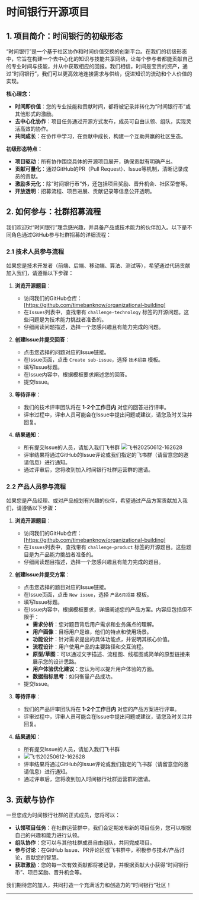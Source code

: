 # 时间银行开源项目

## 1. 项目简介：时间银行的初级形态

“时间银行”是一个基于社区协作和时间价值交换的创新平台。在我们的初级形态中，它旨在构建一个去中心化的知识与技能共享网络，让每个参与者都能贡献自己的专业时间与技能，并从中获取相应的回报。我们相信，时间是宝贵的资产，通过“时间银行”，我们可以更高效地连接需求与供给，促进知识的流动和个人价值的实现。

**核心理念：**

-   **时间即价值**：您的专业技能和贡献时间，都将被记录并转化为“时间银行币”或其他形式的激励。
-   **去中心化协作**：项目任务通过开源方式发布，成员可自由认领、组队，实现灵活高效的协作。
-   **共同成长**：在协作中学习，在贡献中成长，构建一个互助共赢的社区生态。

**初级形态特点：**

-   **项目驱动**：所有协作围绕具体的开源项目展开，确保贡献有明确产出。
-   **贡献可量化**：通过GitHub的PR（Pull Request）、Issue等机制，清晰记录成员的贡献。
-   **激励多元化**：除“时间银行币”外，还包括项目奖励、晋升机会、社区荣誉等。
-   **开放透明**：招募流程、项目进展、贡献记录等信息公开透明。

## 2. 如何参与：社群招募流程
我们欢迎对“时间银行”理念感兴趣，并具备产品或技术能力的伙伴加入。以下是不同角色通过GitHub参与社群招募的详细流程：

### 2.1 技术人员参与流程

如果您是技术开发者（前端、后端、移动端、算法、测试等），希望通过代码贡献加入我们，请遵循以下步骤：

1.  **浏览开源题目**：
    -   访问我们的GitHub仓库：[https://github.com/timebanknow/organizational-building]
    -   在`Issues`列表中，查找带有 `challenge-technology` 标签的开源问题。这些问题是为技术能力挑战者准备的。
    -   仔细阅读问题描述，选择一个您感兴趣且有能力完成的问题。

2.  **创建Issue并提交回答**：
    -   点击您选择的问题对应的Issue链接。
    -   在Issue页面，点击 `Create sub-issue`，选择 `技术招募` 模板。
    -   填写Issue标题。
    -   在Issue内容中，根据模板要求阐述您的回答。
    -   提交Issue。

3.  **等待评审**：
    -   我们的技术评审团队将在 **1-2个工作日内** 对您的回答进行评审。
    -   评审过程中，评审人员可能会在Issue中提出问题或建议，请您及时关注并回复。

4.  **结果通知**：
    -   所有提交Issue的人员，请加入我们飞书群
      ![飞书20250612-162628](https://github.com/user-attachments/assets/824cc8dd-66ad-42ec-a624-2c38ac3d2a36)
    -   评审结果将通过GitHub的Issue评论或我们指定的飞书群（请留意您的邀请信息）进行通知。
    -   通过评审后，您将收到加入时间银行社群运营群的邀请。

### 2.2 产品人员参与流程

如果您是产品经理、或对产品规划有兴趣的伙伴，希望通过产品方案贡献加入我们，请遵循以下步骤：

1.  **浏览开源题目**：
    -   访问我们的GitHub仓库：[https://github.com/timebanknow/organizational-building]
    -   在`Issues`列表中，查找带有 `challenge-product` 标签的开源题目。这些题目是为产品能力挑战者准备的。
    -   仔细阅读题目描述，选择一个您感兴趣且有能力完成的题目。

2.  **创建Issue并提交方案**：
    -   点击您选择的题目对应的Issue链接。
    -   在Issue页面，点击 `New issue`，选择 `产品6月招募` 模板。
    -   填写Issue标题。
    -   在Issue内容中，根据模板要求，详细阐述您的产品方案。内容应包括但不限于：
        -   **需求分析**：您对题目背后用户需求和业务痛点的理解。
        -   **用户画像**：目标用户是谁，他们的特点和使用场景。
        -   **功能设计**：针对需求提出的具体功能点，并说明其核心价值。
        -   **流程设计**：用户使用产品的主要路径和交互流程。
        -   **原型/草图**：可以通过文字描述、流程图、线框图或简单的原型链接来展示您的设计思路。
        -   **用户体验优化建议**：您认为可以提升用户体验的方面。
        -   **数据指标思考**：如何衡量产品成功。
    -   提交Issue。

3.  **等待评审**：
    -   我们的产品评审团队将在 **1-2个工作日内** 对您的产品方案进行评审。
    -   评审过程中，评审人员可能会在Issue中提出问题或建议，请您及时关注并回复。

4.  **结果通知**：
    -   所有提交Issue的人员，请加入我们飞书群
    -   ![飞书20250612-162628](https://github.com/user-attachments/assets/824cc8dd-66ad-42ec-a624-2c38ac3d2a36)
    -   评审结果将通过GitHub的Issue评论或我们指定的飞书群（请留意您的邀请信息）进行通知。
    -   通过评审后，您将收到加入时间银行社群运营群的邀请。

## 3. 贡献与协作

一旦您成为时间银行社群的正式成员，您将可以：

-   **认领项目任务**：在社群运营群中，我们会定期发布新的项目任务，您可以根据自己的兴趣和能力进行认领。
-   **组队协作**：您可以与其他社群成员自由组队，共同完成项目。
-   **参与讨论**：在GitHub Issue、PR评论区或飞书群中，积极参与技术/产品讨论，贡献您的智慧。
-   **获取激励**：您的每一次有效贡献都将被记录，并根据贡献大小获得“时间银行币”、项目奖励、晋升机会等。

我们期待您的加入，共同打造一个充满活力和创造力的“时间银行”社区！

---

